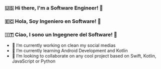 ### 🇺🇸 Hi there, I'm a Software Engineer! 👋 
### 🇪🇨 Hola, Soy Ingeniero en Software! 👋 
### 🇮🇹 Ciao, I sono un Ingegnere del Software! 👋 

- 🔭 I’m currently working on clean my social medias
- 🌱 I’m currently learning Android Development and Kotlin
- 👯 I’m looking to collaborate on any cool project based on Swift, Kotlin, JavaScript or Python

<!--
**israman30/israman30** is a ✨ _special_ ✨ repository because its `README.md` (this file) appears on your GitHub profile.

Here are some ideas to get you started:

- 🔭 I’m currently working on ...
- 🌱 I’m currently learning ...
- 👯 I’m looking to collaborate on ...
- 🤔 I’m looking for help with ...
- 💬 Ask me about ...
- 📫 How to reach me: ...
- 😄 Pronouns: ...
- ⚡ Fun fact: ...
-->
